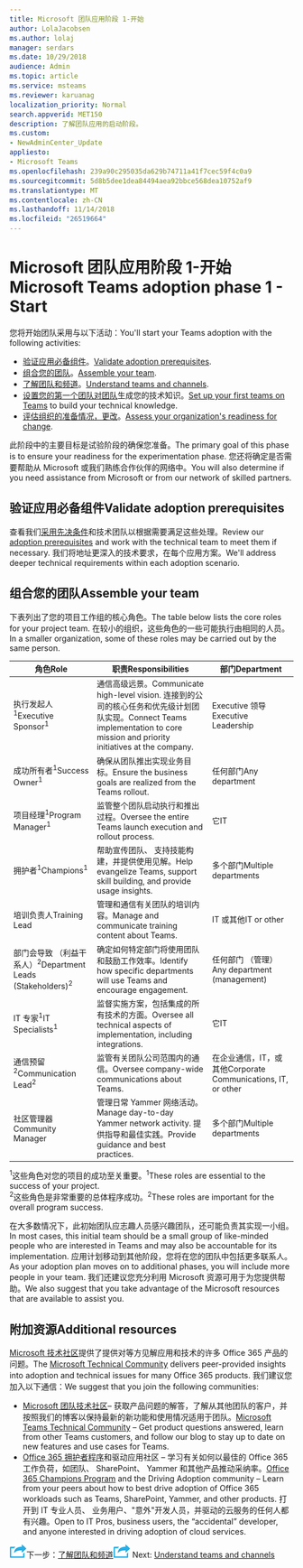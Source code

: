 ```yaml
---
title: Microsoft 团队应用阶段 1-开始
author: LolaJacobsen
ms.author: lolaj
manager: serdars
ms.date: 10/29/2018
audience: Admin
ms.topic: article
ms.service: msteams
ms.reviewer: karuanag
localization_priority: Normal
search.appverid: MET150
description: 了解团队应用的启动阶段。
ms.custom:
- NewAdminCenter_Update
appliesto:
- Microsoft Teams
ms.openlocfilehash: 239a90c295035da629b74711a41f7cec59f4c0a9
ms.sourcegitcommit: 5d8b5dee1dea84494aea92bbce568dea10752af9
ms.translationtype: MT
ms.contentlocale: zh-CN
ms.lasthandoff: 11/14/2018
ms.locfileid: "26519664"
---
```

# <a name="microsoft-teams-adoption-phase-1---start"></a><span data-ttu-id="1a823-103">Microsoft 团队应用阶段 1-开始</span><span class="sxs-lookup"><span data-stu-id="1a823-103">Microsoft Teams adoption phase 1 - Start</span></span>

<span data-ttu-id="1a823-104">您将开始团队采用与以下活动：</span><span class="sxs-lookup"><span data-stu-id="1a823-104">You'll start your Teams adoption with the following activities:</span></span>

- <span data-ttu-id="1a823-105">[验证应用必备组件](#validate-adoption-prerequisites)。</span><span class="sxs-lookup"><span data-stu-id="1a823-105">[Validate adoption prerequisites](#validate-adoption-prerequisites).</span></span>
- <span data-ttu-id="1a823-106">[组合您的团队](#assemble-your-team)。</span><span class="sxs-lookup"><span data-stu-id="1a823-106">[Assemble your team](#assemble-your-team).</span></span>
- <span data-ttu-id="1a823-107">[了解团队和频道](teams-adoption-understand-teams-and-channels.md)。</span><span class="sxs-lookup"><span data-stu-id="1a823-107">[Understand teams and channels](teams-adoption-understand-teams-and-channels.md).</span></span>
- <span data-ttu-id="1a823-108">[设置您的第一个团队对团队](teams-adoption-your-first-teams.md)生成您的技术知识。</span><span class="sxs-lookup"><span data-stu-id="1a823-108">[Set up your first teams on Teams](teams-adoption-your-first-teams.md) to build your technical knowledge.</span></span>
- <span data-ttu-id="1a823-109">[评估组织的准备情况，更改](teams-adoption-assess-readiness.md)。</span><span class="sxs-lookup"><span data-stu-id="1a823-109">[Assess your organization's readiness for change](teams-adoption-assess-readiness.md).</span></span>

<span data-ttu-id="1a823-110">此阶段中的主要目标是试验阶段的确保您准备。</span><span class="sxs-lookup"><span data-stu-id="1a823-110">The primary goal of this phase is to ensure your readiness for the experimentation phase.</span></span> <span data-ttu-id="1a823-111">您还将确定是否需要帮助从 Microsoft 或我们熟练合作伙伴的网络中。</span><span class="sxs-lookup"><span data-stu-id="1a823-111">You will also determine if you need assistance from Microsoft or from our network of skilled partners.</span></span>  

## <a name="validate-adoption-prerequisites"></a><span data-ttu-id="1a823-112">验证应用必备组件</span><span class="sxs-lookup"><span data-stu-id="1a823-112">Validate adoption prerequisites</span></span>

<span data-ttu-id="1a823-113">查看我们[采用先决条件](teams-adoption-get-started.md#adoption-prerequisites)和技术团队以根据需要满足这些处理。</span><span class="sxs-lookup"><span data-stu-id="1a823-113">Review our [adoption prerequisites](teams-adoption-get-started.md#adoption-prerequisites) and work with the technical team to meet them if necessary.</span></span> <span data-ttu-id="1a823-114">我们将地址更深入的技术要求，在每个应用方案。</span><span class="sxs-lookup"><span data-stu-id="1a823-114">We'll address deeper technical requirements within each adoption scenario.</span></span>

## <a name="assemble-your-team"></a><span data-ttu-id="1a823-115">组合您的团队</span><span class="sxs-lookup"><span data-stu-id="1a823-115">Assemble your team</span></span>

<span data-ttu-id="1a823-116">下表列出了您的项目工作组的核心角色。</span><span class="sxs-lookup"><span data-stu-id="1a823-116">The table below lists the core roles for your project team.</span></span> <span data-ttu-id="1a823-117">在较小的组织，这些角色的一些可能执行由相同的人员。</span><span class="sxs-lookup"><span data-stu-id="1a823-117">In a smaller organization, some of these roles may be carried out by the same person.</span></span>

| <span data-ttu-id="1a823-118">角色</span><span class="sxs-lookup"><span data-stu-id="1a823-118">Role</span></span> | <span data-ttu-id="1a823-119">职责</span><span class="sxs-lookup"><span data-stu-id="1a823-119">Responsibilities</span></span> | <span data-ttu-id="1a823-120">部门</span><span class="sxs-lookup"><span data-stu-id="1a823-120">Department</span></span> |
| ---- | ---------------- | ---------- |
| <span data-ttu-id="1a823-121">执行发起人<sup>1</sup></span><span class="sxs-lookup"><span data-stu-id="1a823-121">Executive Sponsor<sup>1</sup></span></span> | <span data-ttu-id="1a823-122">通信高级远景。</span><span class="sxs-lookup"><span data-stu-id="1a823-122">Communicate high-level vision.</span></span> <span data-ttu-id="1a823-123">连接到的公司的核心任务和优先级计划团队实现。</span><span class="sxs-lookup"><span data-stu-id="1a823-123">Connect Teams implementation to core mission and priority initiatives at the company.</span></span> | <span data-ttu-id="1a823-124">Executive 领导</span><span class="sxs-lookup"><span data-stu-id="1a823-124">Executive Leadership</span></span> |
| <span data-ttu-id="1a823-125">成功所有者<sup>1</sup></span><span class="sxs-lookup"><span data-stu-id="1a823-125">Success Owner<sup>1</sup></span></span> | <span data-ttu-id="1a823-126">确保从团队推出实现业务目标。</span><span class="sxs-lookup"><span data-stu-id="1a823-126">Ensure the business goals are realized from the Teams rollout.</span></span> | <span data-ttu-id="1a823-127">任何部门</span><span class="sxs-lookup"><span data-stu-id="1a823-127">Any department</span></span> |
| <span data-ttu-id="1a823-128">项目经理<sup>1</sup></span><span class="sxs-lookup"><span data-stu-id="1a823-128">Program Manager<sup>1</sup></span></span> | <span data-ttu-id="1a823-129">监管整个团队启动执行和推出过程。</span><span class="sxs-lookup"><span data-stu-id="1a823-129">Oversee the entire Teams launch execution and rollout process.</span></span> | <span data-ttu-id="1a823-130">它</span><span class="sxs-lookup"><span data-stu-id="1a823-130">IT</span></span> |
| <span data-ttu-id="1a823-131">拥护者<sup>1</sup></span><span class="sxs-lookup"><span data-stu-id="1a823-131">Champions<sup>1</sup></span></span> | <span data-ttu-id="1a823-132">帮助宣传团队、 支持技能构建，并提供使用见解。</span><span class="sxs-lookup"><span data-stu-id="1a823-132">Help evangelize Teams, support skill building, and provide usage insights.</span></span> | <span data-ttu-id="1a823-133">多个部门</span><span class="sxs-lookup"><span data-stu-id="1a823-133">Multiple departments</span></span> |
| <span data-ttu-id="1a823-134">培训负责人</span><span class="sxs-lookup"><span data-stu-id="1a823-134">Training Lead</span></span> | <span data-ttu-id="1a823-135">管理和通信有关团队的培训内容。</span><span class="sxs-lookup"><span data-stu-id="1a823-135">Manage and communicate training content about Teams.</span></span> | <span data-ttu-id="1a823-136">IT 或其他</span><span class="sxs-lookup"><span data-stu-id="1a823-136">IT or other</span></span> |
| <span data-ttu-id="1a823-137">部门会导致 （利益干系人）<sup>2</sup></span><span class="sxs-lookup"><span data-stu-id="1a823-137">Department Leads (Stakeholders)<sup>2</sup></span></span> | <span data-ttu-id="1a823-138">确定如何特定部门将使用团队和鼓励工作效率。</span><span class="sxs-lookup"><span data-stu-id="1a823-138">Identify how specific departments will use Teams and encourage engagement.</span></span> | <span data-ttu-id="1a823-139">任何部门 （管理）</span><span class="sxs-lookup"><span data-stu-id="1a823-139">Any department (management)</span></span> |
| <span data-ttu-id="1a823-140">IT 专家<sup>1</sup></span><span class="sxs-lookup"><span data-stu-id="1a823-140">IT Specialists<sup>1</sup></span></span> | <span data-ttu-id="1a823-141">监督实施方案，包括集成的所有技术的方面。</span><span class="sxs-lookup"><span data-stu-id="1a823-141">Oversee all technical aspects of implementation, including integrations.</span></span> | <span data-ttu-id="1a823-142">它</span><span class="sxs-lookup"><span data-stu-id="1a823-142">IT</span></span> |
| <span data-ttu-id="1a823-143">通信预留<sup>2</sup></span><span class="sxs-lookup"><span data-stu-id="1a823-143">Communication Lead<sup>2</sup></span></span> | <span data-ttu-id="1a823-144">监管有关团队公司范围内的通信。</span><span class="sxs-lookup"><span data-stu-id="1a823-144">Oversee company-wide communications about Teams.</span></span> | <span data-ttu-id="1a823-145">在企业通信，IT，或其他</span><span class="sxs-lookup"><span data-stu-id="1a823-145">Corporate Communications, IT, or other</span></span> |
| <span data-ttu-id="1a823-146">社区管理器</span><span class="sxs-lookup"><span data-stu-id="1a823-146">Community Manager</span></span> | <span data-ttu-id="1a823-147">管理日常 Yammer 网络活动。</span><span class="sxs-lookup"><span data-stu-id="1a823-147">Manage day-to-day Yammer network activity.</span></span> <span data-ttu-id="1a823-148">提供指导和最佳实践。</span><span class="sxs-lookup"><span data-stu-id="1a823-148">Provide guidance and best practices.</span></span> | <span data-ttu-id="1a823-149">多个部门</span><span class="sxs-lookup"><span data-stu-id="1a823-149">Multiple departments</span></span> |

<span data-ttu-id="1a823-150"><sup>1</sup>这些角色对您的项目的成功至关重要。</span><span class="sxs-lookup"><span data-stu-id="1a823-150"><sup>1</sup>These roles are essential to the success of your project.</span></span></br>
<span data-ttu-id="1a823-151"><sup>2</sup>这些角色是非常重要的总体程序成功。</span><span class="sxs-lookup"><span data-stu-id="1a823-151"><sup>2</sup>These roles are important for the overall program success.</span></span>

<span data-ttu-id="1a823-152">在大多数情况下，此初始团队应志趣人员感兴趣团队，还可能负责其实现一小组。</span><span class="sxs-lookup"><span data-stu-id="1a823-152">In most cases, this initial team should be a small group of like-minded people who are interested in Teams and may also be accountable for its implementation.</span></span> <span data-ttu-id="1a823-153">应用计划移动到其他阶段，您将在您的团队中包括更多联系人。</span><span class="sxs-lookup"><span data-stu-id="1a823-153">As your adoption plan moves on to additional phases, you will include more people in your team.</span></span> <span data-ttu-id="1a823-154">我们还建议您充分利用 Microsoft 资源可用于为您提供帮助。</span><span class="sxs-lookup"><span data-stu-id="1a823-154">We also suggest that you take advantage of the Microsoft resources that are available to assist you.</span></span> 

## <a name="additional-resources"></a><span data-ttu-id="1a823-155">附加资源</span><span class="sxs-lookup"><span data-stu-id="1a823-155">Additional resources</span></span>

<span data-ttu-id="1a823-156">[Microsoft 技术社区](https://aka.ms/TechCommunity)提供了提供对等方见解应用和技术的许多 Office 365 产品的问题。</span><span class="sxs-lookup"><span data-stu-id="1a823-156">The [Microsoft Technical Community](https://aka.ms/TechCommunity) delivers peer-provided insights into adoption and technical issues for many Office 365 products.</span></span> <span data-ttu-id="1a823-157">我们建议您加入以下通信：</span><span class="sxs-lookup"><span data-stu-id="1a823-157">We suggest that you join the following communities:</span></span>

- <span data-ttu-id="1a823-158">[Microsoft 团队技术社区](https://aka.ms/TeamsCommunity)– 获取产品问题的解答，了解从其他团队的客户，并按照我们的博客以保持最新的新功能和使用情况适用于团队。</span><span class="sxs-lookup"><span data-stu-id="1a823-158">[Microsoft Teams Technical Community](https://aka.ms/TeamsCommunity) – Get product questions answered, learn from other Teams customers, and follow our blog to stay up to date on new features and use cases for Teams.</span></span> 
- <span data-ttu-id="1a823-159">[Office 365 拥护者程序](https://aka.ms/O365Champions)和驱动应用社区 – 学习有关如何以最佳的 Office 365 工作负荷，如团队、 SharePoint、 Yammer 和其他产品推动采纳率。</span><span class="sxs-lookup"><span data-stu-id="1a823-159">[Office 365 Champions Program](https://aka.ms/O365Champions) and the Driving Adoption community – Learn from your peers about how to best drive adoption of Office 365 workloads such as Teams, SharePoint, Yammer, and other products.</span></span> <span data-ttu-id="1a823-160">打开到 IT 专业人员、 业务用户、"意外"开发人员，并驱动的云服务的任何人都有兴趣。</span><span class="sxs-lookup"><span data-stu-id="1a823-160">Open to IT Pros, business users, the “accidental” developer, and anyone interested in driving adoption of cloud services.</span></span>  


<span data-ttu-id="1a823-161">![下一步步骤图标](media/teams-adoption-next-icon.png)下一步：[了解团队和频道](teams-adoption-understand-teams-and-channels.md)</span><span class="sxs-lookup"><span data-stu-id="1a823-161">![Next Steps icon](media/teams-adoption-next-icon.png) Next: [Understand teams and channels](teams-adoption-understand-teams-and-channels.md)</span></span>